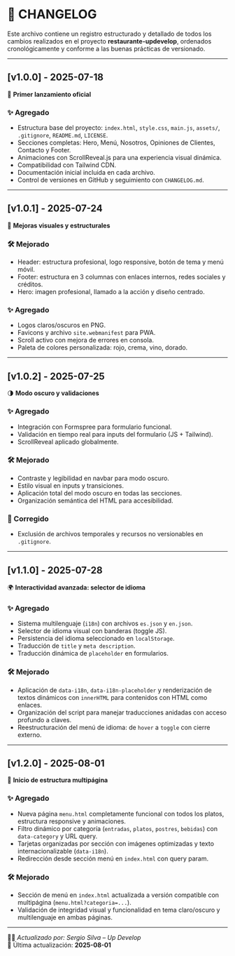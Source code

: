# 📒 CHANGELOG

Este archivo contiene un registro estructurado y detallado de todos los cambios realizados en el proyecto **restaurante-updevelop**, ordenados cronológicamente y conforme a las buenas prácticas de versionado.

---

## [v1.0.0] - 2025-07-18

🚀 **Primer lanzamiento oficial**

### ✨ Agregado

- Estructura base del proyecto: `index.html`, `style.css`, `main.js`, `assets/`, `.gitignore`, `README.md`, `LICENSE`.
- Secciones completas: Hero, Menú, Nosotros, Opiniones de Clientes, Contacto y Footer.
- Animaciones con ScrollReveal.js para una experiencia visual dinámica.
- Compatibilidad con Tailwind CDN.
- Documentación inicial incluida en cada archivo.
- Control de versiones en GitHub y seguimiento con `CHANGELOG.md`.

---

## [v1.0.1] - 2025-07-24

🎨 **Mejoras visuales y estructurales**

### 🛠️ Mejorado

- Header: estructura profesional, logo responsive, botón de tema y menú móvil.
- Footer: estructura en 3 columnas con enlaces internos, redes sociales y créditos.
- Hero: imagen profesional, llamado a la acción y diseño centrado.

### ✨ Agregado

- Logos claros/oscuros en PNG.
- Favicons y archivo `site.webmanifest` para PWA.
- Scroll activo con mejora de errores en consola.
- Paleta de colores personalizada: rojo, crema, vino, dorado.

---

## [v1.0.2] - 2025-07-25

🌗 **Modo oscuro y validaciones**

### ✨ Agregado

- Integración con Formspree para formulario funcional.
- Validación en tiempo real para inputs del formulario (JS + Tailwind).
- ScrollReveal aplicado globalmente.

### 🛠️ Mejorado

- Contraste y legibilidad en navbar para modo oscuro.
- Estilo visual en inputs y transiciones.
- Aplicación total del modo oscuro en todas las secciones.
- Organización semántica del HTML para accesibilidad.

### 🐞 Corregido

- Exclusión de archivos temporales y recursos no versionables en `.gitignore`.

---

## [v1.1.0] - 2025-07-28

🌍 **Interactividad avanzada: selector de idioma**

### ✨ Agregado

- Sistema multilenguaje (`i18n`) con archivos `es.json` y `en.json`.
- Selector de idioma visual con banderas (toggle JS).
- Persistencia del idioma seleccionado en `localStorage`.
- Traducción de `title` y `meta description`.
- Traducción dinámica de `placeholder` en formularios.

### 🛠️ Mejorado

- Aplicación de `data-i18n`, `data-i18n-placeholder` y renderización de textos dinámicos con `innerHTML` para contenidos con HTML como enlaces.
- Organización del script para manejar traducciones anidadas con acceso profundo a claves.
- Reestructuración del menú de idioma: de `hover` a `toggle` con cierre externo.

---

## [v1.2.0] - 2025-08-01

🧭 **Inicio de estructura multipágina**

### ✨ Agregado

- Nueva página `menu.html` completamente funcional con todos los platos, estructura responsive y animaciones.
- Filtro dinámico por categoría (`entradas`, `platos`, `postres`, `bebidas`) con `data-category` y URL query.
- Tarjetas organizadas por sección con imágenes optimizadas y texto internacionalizable (`data-i18n`).
- Redirección desde sección menú en `index.html` con query param.

### 🛠️ Mejorado

- Sección de menú en `index.html` actualizada a versión compatible con multipágina (`menu.html?categoria=...`).
- Validación de integridad visual y funcionalidad en tema claro/oscuro y multilenguaje en ambas páginas.

---

🧑‍💻 _Actualizado por: Sergio Silva – Up Develop_  
📅 Última actualización: **2025-08-01**
